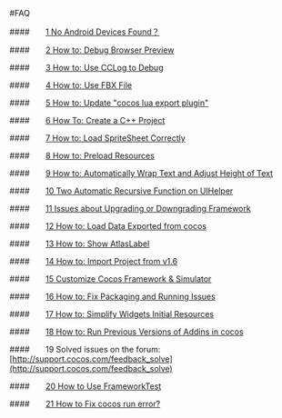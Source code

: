 #FAQ

####&emsp;&emsp;[1 No Android Devices Found？](../connect-solution/en.md)

####&emsp;&emsp;[2 How to: Debug Browser Preview](../debug-on-browser/en.md)

####&emsp;&emsp;[3 How to: Use CCLog to Debug](../FWNoLog/en.md) 

####&emsp;&emsp;[4 How to: Use FBX File](../HowToUseFBX/en.md) 

####&emsp;&emsp;[5 How to: Update "cocos lua export plugin"](../LuaPluginUpdateError/en.md) 

####&emsp;&emsp;[6  How To: Create a C++ Project](../NoCreateCPPProject/en.md) 

####&emsp;&emsp;[7 How to: Load SpriteSheet Correctly](../OnePixelBug/en.md) 

####&emsp;&emsp;[8 How to: Preload Resources](../PreloadRes/en.md)  

####&emsp;&emsp;[9 How to: Automatically Wrap Text and Adjust Height of Text](../TextAuto/en.md) 

####&emsp;&emsp;[10 Two Automatic Recursive Function on UIHelper](../UIHelperGetNode/en.md) 

####&emsp;&emsp;[11 Issues about Upgrading or Downgrading Framework](../upgrade-framework/en.md)

####&emsp;&emsp;[12 How to: Load Data Exported from cocos](../LoadError/en.md)

####&emsp;&emsp;[13 How to: Show AtlasLabel](../ShowAtlasLabel/en.md)

####&emsp;&emsp;[14 How to: Import Project from v1.6](../Import1.6ProjectError/en.md)

####&emsp;&emsp;[15 Customize Cocos Framework & Simulator](../../chapter3/HowToCode/CustomizeFramework/en.md)

####&emsp;&emsp;[16 How to: Fix Packaging and Running Issues](../FixPackageError/en.md)

####&emsp;&emsp;[17 How to: Simplify Widgets Initial Resources](../SimplifyWidgetsRes/en.md)

####&emsp;&emsp;[18 How to: Run Previous Versions of Addins in cocos](../PluginLoadError/en.md)

####&emsp;&emsp;19 Solved issues on the forum: [http://support.cocos.com/feedback_solve](http://support.cocos.com/feedback_solve)

####&emsp;&emsp;[20 How to Use FrameworkTest](../HowToUseFrameworkTest/en.md)

####&emsp;&emsp;[21 How to Fix cocos run error?](../runError/en.md)
